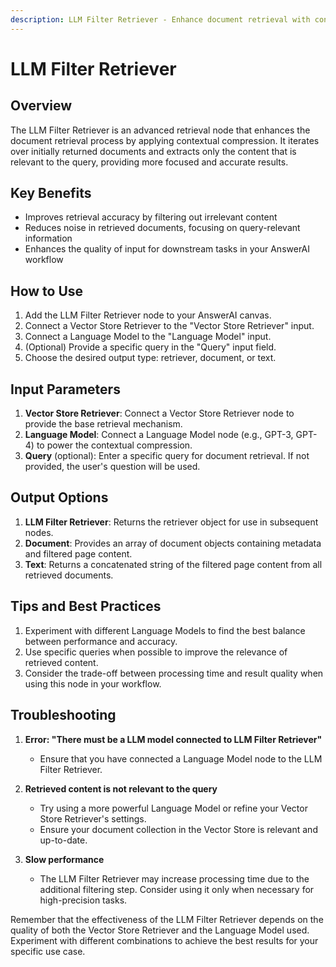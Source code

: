 ```yaml
---
description: LLM Filter Retriever - Enhance document retrieval with contextual compression
---
```


# LLM Filter Retriever

## Overview

The LLM Filter Retriever is an advanced retrieval node that enhances the document retrieval process by applying contextual compression. It iterates over initially returned documents and extracts only the content that is relevant to the query, providing more focused and accurate results.

## Key Benefits

- Improves retrieval accuracy by filtering out irrelevant content
- Reduces noise in retrieved documents, focusing on query-relevant information
- Enhances the quality of input for downstream tasks in your AnswerAI workflow

## How to Use

1. Add the LLM Filter Retriever node to your AnswerAI canvas.
2. Connect a Vector Store Retriever to the "Vector Store Retriever" input.
3. Connect a Language Model to the "Language Model" input.
4. (Optional) Provide a specific query in the "Query" input field.
5. Choose the desired output type: retriever, document, or text.

<!-- TODO: Add a screenshot showing the LLM Filter Retriever node connected to a Vector Store Retriever and a Language Model -->

## Input Parameters

1. **Vector Store Retriever**: Connect a Vector Store Retriever node to provide the base retrieval mechanism.
2. **Language Model**: Connect a Language Model node (e.g., GPT-3, GPT-4) to power the contextual compression.
3. **Query** (optional): Enter a specific query for document retrieval. If not provided, the user's question will be used.

## Output Options

1. **LLM Filter Retriever**: Returns the retriever object for use in subsequent nodes.
2. **Document**: Provides an array of document objects containing metadata and filtered page content.
3. **Text**: Returns a concatenated string of the filtered page content from all retrieved documents.

## Tips and Best Practices

1. Experiment with different Language Models to find the best balance between performance and accuracy.
2. Use specific queries when possible to improve the relevance of retrieved content.
3. Consider the trade-off between processing time and result quality when using this node in your workflow.

## Troubleshooting

1. **Error: "There must be a LLM model connected to LLM Filter Retriever"**
   - Ensure that you have connected a Language Model node to the LLM Filter Retriever.

2. **Retrieved content is not relevant to the query**
   - Try using a more powerful Language Model or refine your Vector Store Retriever's settings.
   - Ensure your document collection in the Vector Store is relevant and up-to-date.

3. **Slow performance**
   - The LLM Filter Retriever may increase processing time due to the additional filtering step. Consider using it only when necessary for high-precision tasks.

Remember that the effectiveness of the LLM Filter Retriever depends on the quality of both the Vector Store Retriever and the Language Model used. Experiment with different combinations to achieve the best results for your specific use case.
